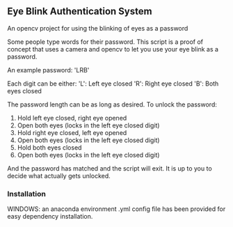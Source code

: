 ## Eye Blink Authentication System

An opencv project for using the blinking of eyes as a password

Some people type words for their password. This script is a proof of concept that uses a camera and opencv to let you use your eye blink as a password.

An example password: 'LRB'

Each digit can be either:
	'L': Left eye closed
	'R': Right eye closed
	'B': Both eyes closed

The password length can be as long as desired. 
To unlock the password:

1. Hold left eye closed, right eye opened
2. Open both eyes (locks in the left eye closed digit)
3. Hold right eye closed, left eye opened 
4. Open both eyes (locks in the left eye closed digit)
5. Hold both eyes closed 
6. Open both eyes (locks in the left eye closed digit)

And the password has matched and the script will exit. It is up to you to decide what actually gets unlocked. 

### Installation 
WINDOWS: an anaconda environment .yml config file has been provided for easy dependency installation. 
